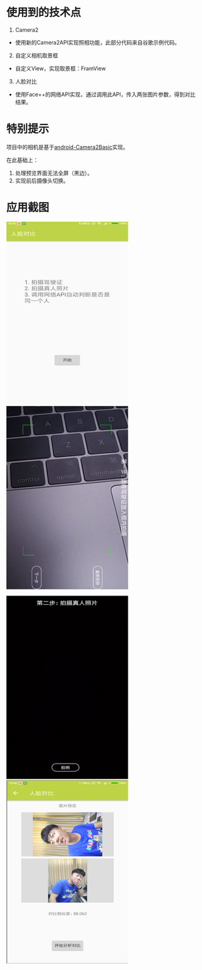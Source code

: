 # 使用到的技术点
1. Camera2
- 使用新的Camera2API实现照相功能，此部分代码来自谷歌示例代码。
2. 自定义相机取景框
- 自定义View，实现取景框：FramView
3. 人脸对比
- 使用Face++的网络API实现，通过调用此API，传入两张图片参数，得到对比结果。

# 特别提示
项目中的相机是基于[android-Camera2Basic](https://github.com/googlesamples/android-Camera2Basic)实现。

在此基础上：
1. 处理预览界面无法全屏（黑边）。
2. 实现前后摄像头切换。

# 应用截图
<!-- ![img](pics/pic10.png) -->
<img src="pics/pic10.png" width="320" height="480" /><img src="pics/pic20.png" width="320" height="480"/>

<img src="pics/pic30.png" width="320" height="480"/><img src="pics/pic40.png" width="320" height="480"/>

